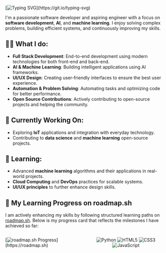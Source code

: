 [![Typing SVG](https://readme-typing-svg.demolab.com?font=Fira+Code&size=25&pause=1000&width=435&lines=Hey%2C+I'm+Kaveesha+Nethmal...;Follow+me+and+Stay+Updated.)](https://git.io/typing-svg)


I'm a passionate software developer and aspiring engineer with a focus on **software development**, **AI**, and **machine learning**. I enjoy solving complex problems, building efficient systems, and continuously improving my skills.

## 👨‍💻 What I do:
- **Full Stack Development**: End-to-end development using modern technologies for both front-end and back-end.
- **AI & Machine Learning**: Building intelligent applications using AI frameworks.
- **UI/UX Design**: Creating user-friendly interfaces to ensure the best user experience.
- **Automation & Problem Solving**: Automating tasks and optimizing code for better performance.
- **Open Source Contributions**: Actively contributing to open-source projects and helping the community.

## 💼 Currently Working On:
- Exploring **IoT** applications and integration with everyday technology.
- Contributing to **data science** and **machine learning** open-source projects.

## 🌱 Learning:
- Advanced **machine learning** algorithms and their applications in real-world projects.
- **Cloud Computing** and **DevOps** practices for scalable systems.
- **UI/UX principles** to further enhance design skills.


## 🚀 My Learning Progress on roadmap.sh

I am actively enhancing my skills by following structured learning paths on [roadmap.sh](https://roadmap.sh). Below is my progress card that reflects the milestones I have achieved so far:

<div style="display: flex;">
  
  [![roadmap.sh Progress]([https://roadmap.sh/card/tall/6777fbf870129741a808d692?variant=dark](https://roadmap.sh/full-stack?s=6777fbf870129741a808d692))](https://roadmap.sh)

  <div align="center">
  
  ![Python](https://img.shields.io/badge/Python-%2314354C.svg?style=flat&logo=python&logoColor=white)
  ![HTML5](https://img.shields.io/badge/HTML5-%23E34F26.svg?style=flat&logo=html5&logoColor=white)
  ![CSS3](https://img.shields.io/badge/CSS3-%231572B6.svg?style=flat&logo=css3&logoColor=white)
  ![JavaScript](https://img.shields.io/badge/JavaScript-%23F7DF1E.svg?style=flat&logo=javascript&logoColor=black)

  </div>
</div>
